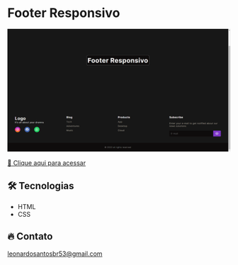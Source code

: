 # Footer Responsivo

![preview](./.github/preview.png)


[🔗 Clique aqui para acessar](https://leonardo21042006.github.io/Footer-Responsivo/)

## 🛠️ Tecnologias 

- HTML
- CSS

## 🔥 Contato

leonardosantosbr53@gmail.com